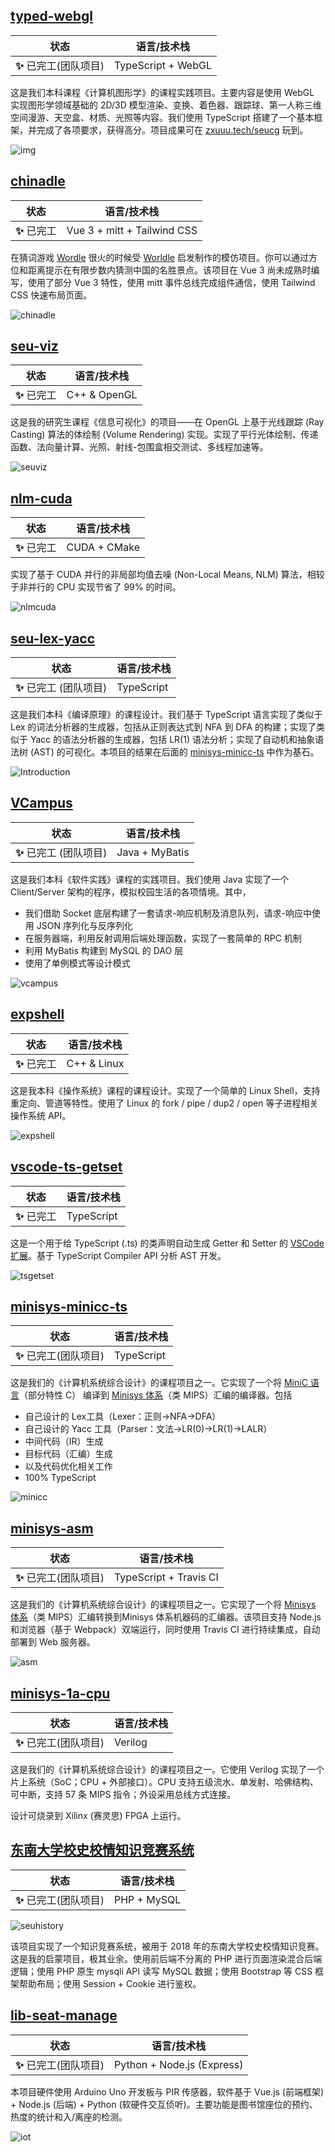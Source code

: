 ## [typed-webgl](https://github.com/z0gSh1u/typed-webgl)

| 状态                  | 语言/技术栈 |
| --------------------- | ----------- |
| **:sparkles:** 已完工(团队项目)  | TypeScript + WebGL   |

这是我们本科课程《计算机图形学》的课程实践项目。主要内容是使用 WebGL 实现图形学领域基础的 2D/3D 模型渲染、变换、着色器、跟踪球、第一人称三维空间漫游、天空盒、材质、光照等内容。我们使用 TypeScript 搭建了一个基本框架，并完成了各项要求，获得高分。项目成果可在 [zxuuu.tech/seucg](https://zxuuu.tech/seucg/) 玩到。

![img](./assets/webgl.png)


## [chinadle](https://github.com/z0gSh1u/chinadle)

| 状态                  | 语言/技术栈                 |
| --------------------- | --------------------------- |
| **:sparkles:** 已完工 | Vue 3 + mitt + Tailwind CSS |

在猜词游戏 [Wordle](https://www.powerlanguage.co.uk/wordle/) 很火的时候受 [Worldle](https://worldle.teuteuf.fr/) 启发制作的模仿项目。你可以通过方位和距离提示在有限步数内猜测中国的名胜景点。该项目在 Vue 3 尚未成熟时编写，使用了部分 Vue 3 特性，使用 mitt 事件总线完成组件通信，使用 Tailwind CSS 快速布局页面。

![chinadle](./assets/chinadle.png)



## [seu-viz](https://github.com/z0gSh1u/seu-viz)

| 状态                  | 语言/技术栈 |
| --------------------- | ----------- |
| **:sparkles:** 已完工 | C++ & OpenGL      |

这是我的研究生课程《信息可视化》的项目——在 OpenGL 上基于光线跟踪 (Ray Casting) 算法的体绘制 (Volume Rendering) 实现。实现了平行光体绘制、传递函数、法向量计算、光照、射线-包围盒相交测试、多线程加速等。

![seuviz](./assets/seuviz.png)

## [nlm-cuda](https://github.com/z0gSh1u/nlm-cuda)

| 状态                  | 语言/技术栈 |
| --------------------- | ----------- |
| **:sparkles:** 已完工 | CUDA + CMake |

实现了基于 CUDA 并行的非局部均值去噪 (Non-Local Means, NLM) 算法，相较于非并行的 CPU 实现节省了 99% 的时间。

![nlmcuda](./assets/nlmcuda.png)

## [seu-lex-yacc](https://github.com/z0gSh1u/seu-lex-yacc)

| 状态                  | 语言/技术栈 |
| --------------------- | ----------- |
| **:sparkles:** 已完工 (团队项目) | TypeScript      |

这是我们本科《编译原理》的课程设计。我们基于 TypeScript 语言实现了类似于 Lex 的词法分析器的生成器，包括从正则表达式到 NFA 到 DFA 的构建；实现了类似于 Yacc 的语法分析器的生成器，包括 LR(1) 语法分析；实现了自动机和抽象语法树 (AST) 的可视化。本项目的结果在后面的 [minisys-minicc-ts](https://github.com/seu-cs-class2/minisys-minicc-ts) 中作为基石。

![Introduction](./assets/Introduction.png)

## [VCampus](https://github.com/z0gSh1u/VCampus)

| 状态                  | 语言/技术栈 |
| --------------------- | ----------- |
| **:sparkles:** 已完工 (团队项目) | Java + MyBatis      |

这是我们本科《软件实践》课程的实践项目。我们使用 Java 实现了一个 Client/Server 架构的程序，模拟校园生活的各项情境。其中，

- 我们借助 Socket 底层构建了一套请求-响应机制及消息队列，请求-响应中使用 JSON 序列化与反序列化
- 在服务器端，利用反射调用后端处理函数，实现了一套简单的 RPC 机制
- 利用 MyBatis 构建到 MySQL 的 DAO 层
- 使用了单例模式等设计模式

![vcampus](./assets/vcampus.jpg)

## [expshell](https://github.com/z0gSh1u/expshell)

| 状态                  | 语言/技术栈 |
| --------------------- | ----------- |
| **:sparkles:** 已完工 | C++ & Linux |

这是我本科《操作系统》课程的课程设计。实现了一个简单的 Linux Shell，支持重定向、管道等特性。使用了 Linux 的 fork / pipe / dup2 / open 等子进程相关操作系统 API。

![expshell](./assets/expshell.png)

## [vscode-ts-getset](https://github.com/z0gSh1u/vscode-ts-getset)

| 状态                  | 语言/技术栈 |
| --------------------- | ----------- |
| **:sparkles:** 已完工 | TypeScript     |

这是一个用于给 TypeScript (.ts) 的类声明自动生成 Getter 和 Setter 的 [VSCode 扩展](https://marketplace.visualstudio.com/items?itemName=z0gSh1u.vscode-ts-getset)。基于 TypeScript Compiler API 分析 AST 开发。

![tsgetset](./assets/tsgetset.gif)

## [minisys-minicc-ts](https://github.com/seu-cs-class2/minisys-minicc-ts)

| 状态                  | 语言/技术栈 |
| --------------------- | ----------- |
| **:sparkles:** 已完工(团队项目) | TypeScript     |

这是我们的《计算机系统综合设计》的课程项目之一。它实现了一个将 [MiniC 语言](https://github.com/seu-cs-class2/minisys-minicc-ts/blob/master/docs/MiniC.md)（部分特性 C） 编译到 [Minisys 体系](http://www.icourse163.org/course/SEU-1003566002)（类 MIPS）汇编的编译器。包括

- 自己设计的 Lex工具（Lexer：正则→NFA→DFA）
- 自己设计的 Yacc 工具（Parser：文法→LR(0)→LR(1)→LALR）
- 中间代码（IR）生成
- 目标代码（汇编）生成
- 以及代码优化相关工作
- 100% TypeScript

![minicc](./assets/minicc.png)

## [minisys-asm](https://github.com/seu-cs-class2/minisys-asm)

| 状态                  | 语言/技术栈 |
| --------------------- | ----------- |
| **:sparkles:** 已完工(团队项目) | TypeScript + Travis CI |

这是我们的《计算机系统综合设计》的课程项目之一。它实现了一个将 [Minisys 体系](http://www.icourse163.org/course/SEU-1003566002)（类 MIPS）汇编转换到Minisys 体系机器码的汇编器。该项目支持 Node.js 和浏览器（基于 Webpack）双端运行，同时使用 Travis CI 进行持续集成，自动部署到 Web 服务器。

![asm](./assets/asm.png)

## [minisys-1a-cpu](https://github.com/seu-cs-class2/minisys-1a-cpu)

| 状态                  | 语言/技术栈 |
| --------------------- | ----------- |
| **:sparkles:** 已完工(团队项目) | Verilog     |

这是我们的《计算机系统综合设计》的课程项目之一。它使用 Verilog 实现了一个片上系统（SoC；CPU + 外部接口）。CPU 支持五级流水、单发射、哈佛结构、可中断，支持 57 条 MIPS 指令；外设采用总线方式连接。

设计可烧录到 Xilinx (赛灵思) FPGA 上运行。

## [东南大学校史校情知识竞赛系统](https://github.com/z0gSh1u/seu-history-competition-2018)

| 状态                            | 语言/技术栈 |
| ------------------------------- | ----------- |
| **:sparkles:** 已完工(团队项目) | PHP + MySQL |

![seuhistory](././assets/seuhistory.png)

该项目实现了一个知识竞赛系统，被用于 2018 年的东南大学校史校情知识竞赛。这是我的启蒙项目，极其业余。使用前后端不分离的 PHP 进行页面渲染混合后端逻辑；使用 PHP 原生 mysqli API 读写 MySQL 数据；使用 Bootstrap 等 CSS 框架帮助布局；使用 Session + Cookie 进行鉴权。

## [lib-seat-manage](https://github.com/z0gSh1u/lib-seat-manage)

| 状态                            | 语言/技术栈                |
| ------------------------------- | -------------------------- |
| **:sparkles:** 已完工(团队项目) | Python + Node.js (Express) |

本项目硬件使用 Arduino Uno 开发板与 PIR 传感器，软件基于 Vue.js (前端框架) + Node.js (后端) + Python (软硬件交互侦听)。主要功能是图书馆座位的预约、热度的统计和入/离座的检测。

![iot](./assets/iot.jpg)